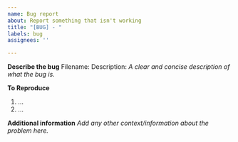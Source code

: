 ```yaml
---
name: Bug report
about: Report something that isn't working
title: "[BUG] - "
labels: bug
assignees: ''

---
```


**Describe the bug**
Filename: 
Description: 
*A clear and concise description of what the bug is.*

**To Reproduce**
1. ...
2. ...

**Additional information**
*Add any other context/information about the problem here.*
